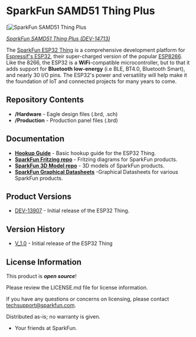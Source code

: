 SparkFun SAMD51 Thing Plus
========================================

[![SparkFun SAMD51 Thing Plus](https:/://cdn.sparkfun.com/assets/parts/1/2/9/2/7/14713-SparkFun_Thing_Plus_-_SAMD51-01.jpg)

[*SparkFun SAMD51 Thing Plus (DEV-14713)*](https://www.sparkfun.com/products/14713)

The [SparkFun ESP32 Thing](https://www.sparkfun.com/products/13907) is a comprehensive development platform for [Espressif's ESP32](https://espressif.com/en/products/hardware/esp32/overview), their super-charged version of the popular [ESP8266](https://www.sparkfun.com/products/13711). Like the 8266, the ESP32 is a **WiFi**-compatible microcontroller, but to that it adds support for **Bluetooth low-energy** (i.e BLE, BT4.0, Bluetooth Smart), and nearly 30 I/O pins. The ESP32's power and versatility will help make it the foundation of IoT and connected projects for many years to come.

Repository Contents
-------------------

* **/Hardware** - Eagle design files (.brd, .sch)
* **/Production** - Production panel files (.brd)

Documentation
--------------
* **[Hookup Guide](https://learn.sparkfun.com/tutorials/esp32-thing-hookup-guide)** - Basic hookup guide for the ESP32 Thing.
* **[SparkFun Fritzing repo](https://github.com/sparkfun/Fritzing_Parts)** - Fritzing diagrams for SparkFun products.
* **[SparkFun 3D Model repo](https://github.com/sparkfun/3D_Models)** - 3D models of SparkFun products. 
* **[SparkFun Graphical Datasheets](https://github.com/sparkfun/Graphical_Datasheets)** -Graphical Datasheets for various SparkFun products.

Product Versions
----------------
* [DEV-13907](https://www.sparkfun.com/products/13907) - Initial release of the ESP32 Thing.

Version History
---------------
* [V_1.0](https://github.com/sparkfun/ESP32_Thing/releases/tag/V_1.0) - Initial release of the ESP32 Thing

License Information
-------------------

This product is _**open source**_! 

Please review the LICENSE.md file for license information. 

If you have any questions or concerns on licensing, please contact techsupport@sparkfun.com.

Distributed as-is; no warranty is given.

- Your friends at SparkFun.
